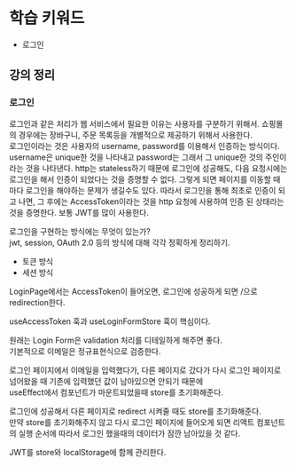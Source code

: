 # 학습 키워드

- 로그인

## 강의 정리

### 로그인

로그인과 같은 처리가 웹 서비스에서 필요한 이유는 사용자를 구분하기 위해서. 쇼핑몰의 경우에는 장바구니, 주문 목록등을 개별적으로 제공하기 위해서 사용한다.  
로그인이라는 것은 사용자의 username, password를 이용해서 인증하는 방식이다. username은 unique한 것을 나타내고 password는 그래서 그 unique한 것의 주인이라는 것을 나타낸다. http는 stateless하기 때문에 로그인에 성공해도, 다음 요청시에는 로그인을 해서 인증이 되었다는 것을 증명할 수 없다. 그렇게 되면 페이지를 이동할 때 마다 로그인을 해야하는 문제가 생길수도 있다. 따라서 로그인을 통해 최초로 인증이 되고 나면, 그 후에는 AccessToken이라는 것을 http 요청에 사용하여 인증 된 상태라는 것을 증명한다. 보통 JWT를 많이 사용한다.

로그인을 구현하는 방식에는 무엇이 있는가?  
jwt, session, OAuth 2.0 등의 방식에 대해 각각 정확하게 정리하기.

- 토큰 방식
- 세션 방식

LoginPage에서는 AccessToken이 들어오면, 로그인에 성공하게 되면 /으로 redirection한다.

useAccessToken 훅과 useLoginFormStore 훅이 핵심이다.

원래는 Login Form은 validation 처리를 디테일하게 해주면 좋다.  
기본적으로 이메일은 정규표현식으로 검증한다.

로그인 페이지에서 이메일을 입력했다가, 다른 페이지로 갔다가 다시 로그인 페이지로 넘어왔을 때 기존에 입력했던 값이 남아있으면 안되기 때문에  
useEffect에서 컴포넌트가 마운트되었을때 store를 초기화해준다.

로그인에 성공해서 다른 페이지로 redirect 시켜줄 때도 store를 초기화해준다.  
만약 store를 초기화해주지 않고 다시 로그인 페이지에 들어오게 되면 리액트 컴포넌트의 실행 순서에 따라서 로그인 했을때의 데이터가 잠깐 남아있을 것 같다.

JWT를 store와 localStorage에 함께 관리한다.
